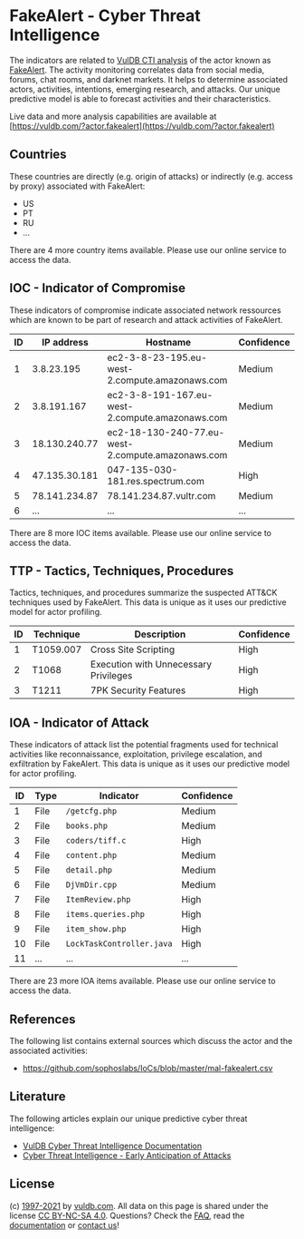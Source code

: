 # FakeAlert - Cyber Threat Intelligence

The indicators are related to [VulDB CTI analysis](https://vuldb.com/?doc.cti) of the actor known as [FakeAlert](https://vuldb.com/?actor.fakealert). The activity monitoring correlates data from social media, forums, chat rooms, and darknet markets. It helps to determine associated actors, activities, intentions, emerging research, and attacks. Our unique predictive model is able to forecast activities and their characteristics.

Live data and more analysis capabilities are available at [https://vuldb.com/?actor.fakealert](https://vuldb.com/?actor.fakealert)

## Countries

These countries are directly (e.g. origin of attacks) or indirectly (e.g. access by proxy) associated with FakeAlert:

* US
* PT
* RU
* ...

There are 4 more country items available. Please use our online service to access the data.

## IOC - Indicator of Compromise

These indicators of compromise indicate associated network ressources which are known to be part of research and attack activities of FakeAlert.

ID | IP address | Hostname | Confidence
-- | ---------- | -------- | ----------
1 | 3.8.23.195 | ec2-3-8-23-195.eu-west-2.compute.amazonaws.com | Medium
2 | 3.8.191.167 | ec2-3-8-191-167.eu-west-2.compute.amazonaws.com | Medium
3 | 18.130.240.77 | ec2-18-130-240-77.eu-west-2.compute.amazonaws.com | Medium
4 | 47.135.30.181 | 047-135-030-181.res.spectrum.com | High
5 | 78.141.234.87 | 78.141.234.87.vultr.com | Medium
6 | ... | ... | ...

There are 8 more IOC items available. Please use our online service to access the data.

## TTP - Tactics, Techniques, Procedures

Tactics, techniques, and procedures summarize the suspected ATT&CK techniques used by FakeAlert. This data is unique as it uses our predictive model for actor profiling.

ID | Technique | Description | Confidence
-- | --------- | ----------- | ----------
1 | T1059.007 | Cross Site Scripting | High
2 | T1068 | Execution with Unnecessary Privileges | High
3 | T1211 | 7PK Security Features | High

## IOA - Indicator of Attack

These indicators of attack list the potential fragments used for technical activities like reconnaissance, exploitation, privilege escalation, and exfiltration by FakeAlert. This data is unique as it uses our predictive model for actor profiling.

ID | Type | Indicator | Confidence
-- | ---- | --------- | ----------
1 | File | `/getcfg.php` | Medium
2 | File | `books.php` | Medium
3 | File | `coders/tiff.c` | High
4 | File | `content.php` | Medium
5 | File | `detail.php` | Medium
6 | File | `DjVmDir.cpp` | Medium
7 | File | `ItemReview.php` | High
8 | File | `items.queries.php` | High
9 | File | `item_show.php` | High
10 | File | `LockTaskController.java` | High
11 | ... | ... | ...

There are 23 more IOA items available. Please use our online service to access the data.

## References

The following list contains external sources which discuss the actor and the associated activities:

* https://github.com/sophoslabs/IoCs/blob/master/mal-fakealert.csv

## Literature

The following articles explain our unique predictive cyber threat intelligence:

* [VulDB Cyber Threat Intelligence Documentation](https://vuldb.com/?doc.cti)
* [Cyber Threat Intelligence - Early Anticipation of Attacks](https://www.scip.ch/en/?labs.20201022)

## License

(c) [1997-2021](https://vuldb.com/?doc.changelog) by [vuldb.com](https://vuldb.com/?doc.about). All data on this page is shared under the license [CC BY-NC-SA 4.0](https://creativecommons.org/licenses/by-nc-sa/4.0/). Questions? Check the [FAQ](https://vuldb.com/?doc.faq), read the [documentation](https://vuldb.com/?doc) or [contact us](https://vuldb.com/?contact)!
